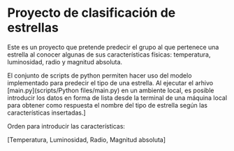 # Proyecto de clasificación de estrellas

Este es un proyecto que pretende predecir el grupo al que pertenece una estrella al conocer algunas de sus características físicas: temperatura, luminosidad, radio y magnitud absoluta.

El conjunto de scripts de python permiten hacer uso del modelo implementado para predecir el tipo de una estrella. Al ejecutar el arhivo [main.py](scripts/Python files/main.py) en un ambiente local, es posible introducir los datos en forma de lista desde la terminal de una máquina local para obtener como respuesta el nombre del tipo de estrella según las características insertadas.]

Orden para introducir las características:

[Temperatura, Luminosidad, Radio, Magnitud absoluta]
